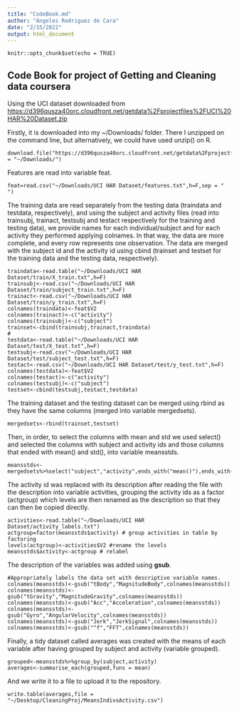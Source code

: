 ```yaml
---
title: "CodeBook.md"
author: "Angeles Rodriguez de Cara"
date: "2/15/2022"
output: html_document
---
```


```{r setup, include=FALSE}
knitr::opts_chunk$set(echo = TRUE)
```

## Code Book for project of Getting and Cleaning data coursera

Using the UCI dataset downloaded from <https://d396qusza40orc.cloudfront.net/getdata%2Fprojectfiles%2FUCI%20HAR%20Dataset.zip>

Firstly, it is downloaded into my ~/Downloads/ folder. There I unzipped on the command line, but alternatively, we could have used unzip() on R. 

```
download.file("https://d396qusza40orc.cloudfront.net/getdata%2Fprojectfiles%2FUCI%20HAR%20Dataset.zip",destfile = "~/Downloads/")
```

Features are read into variable feat.
```
feat=read.csv("~/Downloads/UCI HAR Dataset/features.txt",h=F,sep = " ")
```


The training data are read separately from the testing data (traindata and testdata, respectively), and using the subject and activity files (read into trainsubj, trainact, testsubj and testact respectively for the training and testing data), we provide names for each individual/subject and for each activity they performed applying colnames. In that way, the data are more complete, and every row represents one observation. The data are merged with the subject id and the activity id using cbind (trainset and testset for the training data and the testing data, respectively).

```
traindata<-read.table("~/Downloads/UCI HAR Dataset/train/X_train.txt",h=F)
trainsubj<-read.csv("~/Downloads/UCI HAR Dataset/train/subject_train.txt",h=F)
trainact<-read.csv("~/Downloads/UCI HAR Dataset/train/y_train.txt",h=F)
colnames(traindata)<-feat$V2
colnames(trainact)<-c("activity")
colnames(trainsubj)<-c("subject")
trainset<-cbind(trainsubj,trainact,traindata)
#
testdata<-read.table("~/Downloads/UCI HAR Dataset/test/X_test.txt",h=F)
testsubj<-read.csv("~/Downloads/UCI HAR Dataset/test/subject_test.txt",h=F)
testact<-read.csv("~/Downloads/UCI HAR Dataset/test/y_test.txt",h=F)
colnames(testdata)<-feat$V2
colnames(testact)<-c("activity")
colnames(testsubj)<-c("subject")
testset<-cbind(testsubj,testact,testdata)
```

The training dataset and the testing dataset can be merged using rbind as they have the same columns (merged into variable mergedsets).

```
mergedsets<-rbind(trainset,testset)
```

Then, in order, to select the columns with mean and std we used select() and selected the columns with subject and activity ids and those columns that ended with mean() and std(), into variable meansstds. 

```
meansstds<-mergedsets%>%select("subject","activity",ends_with("mean()"),ends_with("std()"))
```

The activity id was replaced with its description after reading the file with the description into variable activities, grouping the activity ids as a factor (actgroup) which levels are then renamed as the description so that they can then be copied directly.

```
activities<-read.table("~/Downloads/UCI HAR Dataset/activity_labels.txt")
actgroup=factor(meansstds$activity) # group activities in table by factoring
levels(actgroup)<-activities$V2 #rename the levels
meansstds$activity<-actgroup # relabel
```

The description of the variables was added using **gsub**.
```
#Appropriately labels the data set with descriptive variable names. 
colnames(meansstds)<-gsub("tBody","MagnitudeBody",colnames(meansstds))
colnames(meansstds)<-gsub("tGravity","MagnitudeGravity",colnames(meansstds))
colnames(meansstds)<-gsub("Acc","Acceleration",colnames(meansstds))
colnames(meansstds)<-gsub("Gyro","AngularVelocity",colnames(meansstds))
colnames(meansstds)<-gsub("Jerk","JerkSignal",colnames(meansstds))
colnames(meansstds)<-gsub("^f","FFT",colnames(meansstds))
```

Finally, a tidy dataset called averages was created with the means of each variable after having grouped by subject and activity (variable grouped).

```
grouped<-meansstds%>%group_by(subject,activity)
averages<-summarise_each(grouped,funs = mean)
```

And we write it to a file to upload it to the repository.
```
write.table(averages,file = "~/Desktop/CleaningProj/MeansIndivsActivity.csv")
```


